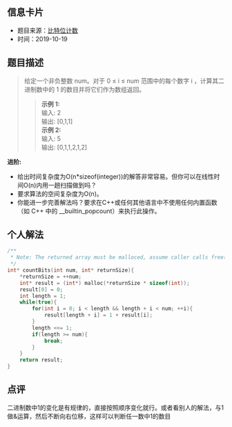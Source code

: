## 信息卡片
* 题目来源：[比特位计数](https://leetcode-cn.com/problems/counting-bits/)
* 时间：2019-10-19



## 题目描述
> 给定一个非负整数 num。对于 0 ≤ i ≤ num 范围中的每个数字 i ，计算其二进制数中的 1 的数目并将它们作为数组返回。<br>
>>**示例 1:** <br>
输入: 2<br>
输出: [0,1,1]<br>
**示例 2:**<br>
输入: 5<br>
输出: [0,1,1,2,1,2]

**进阶:**<br>
* 给出时间复杂度为O(n*sizeof(integer))的解答非常容易。但你可以在线性时间O(n)内用一趟扫描做到吗？
*	要求算法的空间复杂度为O(n)。
*	你能进一步完善解法吗？要求在C++或任何其他语言中不使用任何内置函数（如 C++ 中的 __builtin_popcount）来执行此操作。

## 个人解法
```c
/**
 * Note: The returned array must be malloced, assume caller calls free().
 */
int* countBits(int num, int* returnSize){
    *returnSize = ++num;
    int* result = (int*) malloc(*returnSize * sizeof(int));
    result[0] = 0;
    int length = 1;
    while(true){
        for(int i = 0; i < length && length + i < num; ++i){
            result[length + i] = 1 + result[i];
        }
        length <<= 1;
        if(length >= num){
            break;
        }
    }
    return result;
}
``` 



## 点评
二进制数中1的变化是有规律的，直接按照顺序变化就行。或者看别人的解法，与1做&运算，然后不断向右位移，这样可以判断任一数中1的数目
